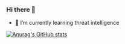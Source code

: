 ### Hi there 👋

<!--
**A1oha/A1oha** is a ✨ _special_ ✨ repository because its `README.md` (this file) appears on your GitHub profile.

Here are some ideas to get you started:
-->


- 🌱 I’m currently learning threat intelligence



[![Anurag's GitHub stats](https://github-readme-stats.vercel.app/api?username=A1oha)](https://github.com/anuraghazra/github-readme-stats)
